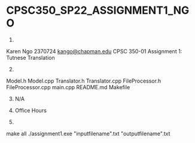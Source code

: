 # CPSC350_SP22_ASSIGNMENT1_NGO

1.
  Karen Ngo
  2370724
  kango@chapman.edu
  CPSC 350-01
  Assignment 1: Tutnese Translation

2.
  Model.h
  Model.cpp
  Translator.h
  Translator.cpp
  FileProcessor.h
  FileProcessor.cpp
  main.cpp
  README.md
  Makefile

3. N/A

4. Office Hours

5.
  make all
  ./assignment1.exe "inputfilename".txt "outputfilename".txt
